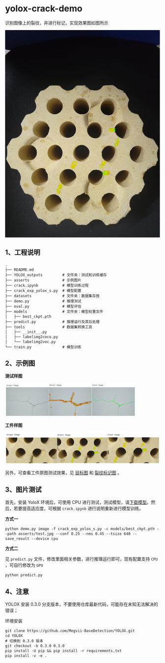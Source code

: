 # yolox-crack-demo

识别图像上的裂纹，并进行标记，实现效果图如图所示

![裂纹标记图](https://github.com/LABELNET/yolox-crack-demo/raw/main/asserts/0017_crack.jpg)

## 1、工程说明

```
.
├── README.md
├── YOLOX_outputs         # 文件夹：测试和训练缓存
├── asserts               # 示例图片
├── crack.ipynb           # 模型训练过程
├── crack_exp_yolox_s.py  # 模型配置
├── datasets              # 文件夹：数据集存放
├── demo.py               # 推理测试
├── eval.py               # 模型评估
├── models                # 文件夹：模型权重文件
│   ├── best_ckpt.pth
├── predict.py            # 推理运行及其后处理
├── tools                 # 数据集转换工具 
│   ├── __init__.py
│   ├── labelimg2coco.py
│   └── labelimg2voc.py
└── train.py              # 模型训练
```

## 2、示例图

**测试样图**

![](https://github.com/LABELNET/yolox-crack-demo/raw/main/asserts/demo1.png)

**工件样图**

![](https://github.com/LABELNET/yolox-crack-demo/raw/main/asserts/demo3.png)


另外，可查看工件原图测试效果，见 [目标图](https://github.com/LABELNET/yolox-crack-demo/raw/main/asserts/0017_result.jpg) 和 [裂纹标记图](https://github.com/LABELNET/yolox-crack-demo/raw/main/asserts/0017_crack.jpg) 。

## 3、图片测试

首先，安装 YoloX 环境后，可使用 CPU 进行测试，测试模型，请[下载模型](https://drive.google.com/file/d/1I4JDTDgiU_ZnSNxH8z9M6pRtC_4cA3Af/view?usp=sharing)。然后，若要提高适应度，可根据 `crack.ipynb` 进行说明重新进行模型训练。


**方式一**

```
python demo.py image -f crack_exp_yolox_s.py -c models/best_ckpt.pth --path asserts/test.jpg --conf 0.25 --nms 0.45 --tsize 640 --save_result --device cpu
```

**方式二**

见 `predict.py` 文件，修改里面相关参数，进行推理运行即可，现有配置支持 `CPU` ，可自行修改为 `GPU`

```
python predict.py
```

## 4、注意

YOLOX 安装 0.3.0 分支版本，不要使用仓库最新代码，可能存在未知无法解决的错误；

环境安装

```
git clone https://github.com/Megvii-BaseDetection/YOLOX.git
cd YOLOX
# 切换到 0.3.0 版本
git checkout -b 0.3.0 0.3.0
pip install -U pip && pip install -r requirements.txt
pip install -v -e . 
```

